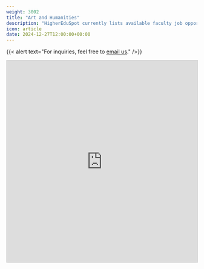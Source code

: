 ```yaml
---
weight: 3002
title: "Art and Humanities"
description: "HigherEduSpot currently lists available faculty job opportunities in art and humanities."
icon: article
date: 2024-12-27T12:00:00+00:00
---
```


{{< alert text="For inquiries, feel free to [email us](mailto:support@highereduspot.com)." />}}

<iframe class="airtable-embed" src="https://airtable.com/embed/appBfctcwDMNsbzxS/shrNTdpas3ZdcTliX?layout=card" frameborder="0" onmousewheel="" width="100%" height="533" style="background: transparent; border: 1px solid #ccc;"></iframe>